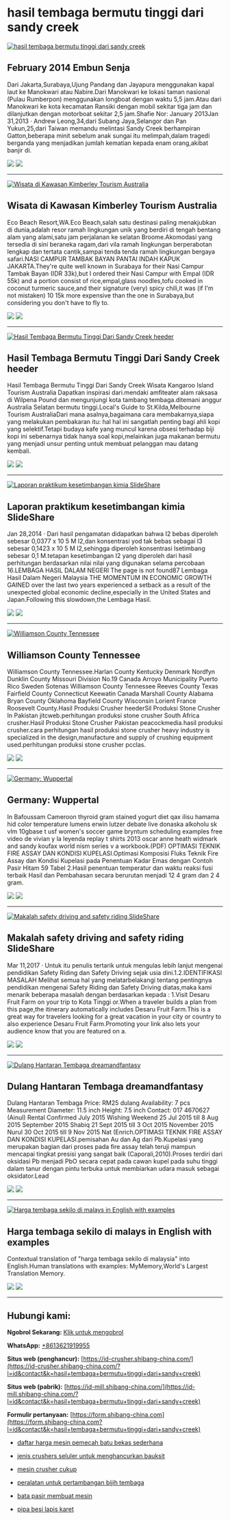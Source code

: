 # hasil tembaga bermutu tinggi dari sandy creek

<a href="https://swt.shibang-china.com/?l=id&img&k=hasil+tembaga+bermutu+tinggi+dari+sandy+creek" target="_blank">![hasil tembaga bermutu tinggi dari sandy creek](http://static.shibang-china.com/all-800x300/1515.jpg)</a>

## February 2014 Embun Senja
Dari Jakarta,Surabaya,Ujung Pandang dan Jayapura menggunakan kapal laut ke Manokwari atau Nabire.Dari Manokwari ke lokasi taman nasional (Pulau Rumberpon) menggunakan longboat dengan waktu 5,5 jam.Atau dari Manokwari ke kota kecamatan Ransiki dengan mobil sekitar tiga jam dan dilanjutkan dengan motorboat sekitar 2,5 jam.Shafie Nor: January 2013Jan 31,2013 · Andrew Leong,34,dari Subang Jaya,Selangor dan Pan Yukun,25,dari Taiwan memandu melintasi Sandy Creek berhampiran Gatton,beberapa minit sebelum anak sungai itu melimpah,dalam tragedi berganda yang menjadikan jumlah kematian kepada enam orang,akibat banjir di.


<a href="https://whatsapp.shibangsoft.com/WhatsApp.php" target="_blank" title="WhatsApp">![](http://static.shibang-china.com/icon/whatsapp.png)</a> <a href="https://swt.shibang-china.com/?l=id&icon&k=hasil+tembaga+bermutu+tinggi+dari+sandy+creek" target="_blank">![](http://static.shibang-china.com/icon/chat-id.png)</a>

---

<a href="https://swt.shibang-china.com/?l=id&img&k=hasil+tembaga+bermutu+tinggi+dari+sandy+creek" target="_blank">![Wisata di Kawasan Kimberley Tourism Australia](http://static.shibang-china.com/all-800x300/1477.jpg)</a>

## Wisata di Kawasan Kimberley Tourism Australia
Eco Beach Resort,WA.Eco Beach,salah satu destinasi paling menakjubkan di dunia,adalah resor ramah lingkungan unik yang berdiri di tengah bentang alam yang alami,satu jam perjalanan ke selatan Broome.Akomodasi yang tersedia di sini beraneka ragam,dari vila ramah lingkungan berperabotan lengkap dan tertata cantik,sampai tenda tenda ramah lingkungan bergaya safari.NASI CAMPUR TAMBAK BAYAN PANTAI INDAH KAPUK JAKARTA.They're quite well known in Surabaya for their Nasi Campur Tambak Bayan (IDR 33k),but I ordered their Nasi Campur with Empal (IDR 55k) and a portion consist of rice,empal,glass noodles,tofu cooked in coconut turmeric sauce,and their signature (very) spicy chili,it was (if I'm not mistaken) 10 15k more expensive than the one in Surabaya,but considering you don't have to fly to.


<a href="https://whatsapp.shibangsoft.com/WhatsApp.php" target="_blank" title="WhatsApp">![](http://static.shibang-china.com/icon/whatsapp.png)</a> <a href="https://swt.shibang-china.com/?l=id&icon&k=hasil+tembaga+bermutu+tinggi+dari+sandy+creek" target="_blank">![](http://static.shibang-china.com/icon/chat-id.png)</a>

---

<a href="https://swt.shibang-china.com/?l=id&img&k=hasil+tembaga+bermutu+tinggi+dari+sandy+creek" target="_blank">![Hasil Tembaga Bermutu Tinggi Dari Sandy Creek heeder](http://static.shibang-china.com/all-800x300/396.jpg)</a>

## Hasil Tembaga Bermutu Tinggi Dari Sandy Creek heeder
Hasil Tembaga Bermutu Tinggi Dari Sandy Creek Wisata Kangaroo Island Tourism Australia Dapatkan inspirasi dari.mendaki amfiteater alam raksasa di Wilpena Pound dan mengunjungi kota tambang tembaga.ditemani anggur Australia Selatan bermutu tinggi.Local's Guide to St.Kilda,Melbourne Tourism AustraliaDari mana asalnya,bagaimana cara membakarnya,siapa yang melakukan pembakaran itu: hal hal ini sangatlah penting bagi ahli kopi yang selektif.Tetapi budaya kafe yang muncul karena obsesi terhadap biji kopi ini sebenarnya tidak hanya soal kopi,melainkan juga makanan bermutu yang menjadi unsur penting untuk membuat pelanggan mau datang kembali.


<a href="https://whatsapp.shibangsoft.com/WhatsApp.php" target="_blank" title="WhatsApp">![](http://static.shibang-china.com/icon/whatsapp.png)</a> <a href="https://swt.shibang-china.com/?l=id&icon&k=hasil+tembaga+bermutu+tinggi+dari+sandy+creek" target="_blank">![](http://static.shibang-china.com/icon/chat-id.png)</a>

---

<a href="https://swt.shibang-china.com/?l=id&img&k=hasil+tembaga+bermutu+tinggi+dari+sandy+creek" target="_blank">![Laporan praktikum kesetimbangan kimia SlideShare](http://static.shibang-china.com/all-800x300/1005.jpg)</a>

## Laporan praktikum kesetimbangan kimia SlideShare
Jan 28,2014 · Dari hasil pengamatan didapatkan bahwa I2 bebas diperoleh sebesar 0,0377 x 10 5 M I2,dan konsentrasi yod tak bebas sebagai I3 sebesar 0,1423 x 10 5 M I2,sehingga diperoleh konsentrasi Isetimbang sebesar 0,1 M.tetapan kesetimbangan I2 yang diperoleh dari hasil perhitungan berdasarkan nilai nilai yang digunakan selama percobaan 16.LEMBAGA HASIL DALAM NEGERI The page is not found87 Lembaga Hasil Dalam Negeri Malaysia THE MOMENTUM IN ECONOMIC GROWTH GAINED over the last two years experienced a setback as a result of the unexpected global economic decline,especially in the United States and Japan.Following this slowdown,the Lembaga Hasil.


<a href="https://whatsapp.shibangsoft.com/WhatsApp.php" target="_blank" title="WhatsApp">![](http://static.shibang-china.com/icon/whatsapp.png)</a> <a href="https://swt.shibang-china.com/?l=id&icon&k=hasil+tembaga+bermutu+tinggi+dari+sandy+creek" target="_blank">![](http://static.shibang-china.com/icon/chat-id.png)</a>

---

<a href="https://swt.shibang-china.com/?l=id&img&k=hasil+tembaga+bermutu+tinggi+dari+sandy+creek" target="_blank">![Williamson County Tennessee](http://static.shibang-china.com/all-800x300/1376.jpg)</a>

## Williamson County Tennessee
Williamson County Tennessee.Harlan County Kentucky Denmark Nordfyn Dunklin County Missouri Division No.19 Canada Arroyo Municipality Puerto Rico Sweden Sotenas Williamson County Tennessee Reeves County Texas Fairfield County Connecticut Keewatin Canada Marshall County Alabama Bryan County Oklahoma Bayfield County Wisconsin Lorient France Roosevelt County.Hasil Produksi Crusher heederSil Produksi Stone Crusher In Pakistan jitcweb.perhitungan produksi stone crusher South Africa crusher.Hasil Produksi Stone Crusher Pakistan peacockmedia.hasil produksi crusher.cara perhitungan hasil produksi stone crusher heavy industry is specialized in the design,manufacture and supply of crushing equipment used.perhitungan produksi stone crusher pcclas.


<a href="https://whatsapp.shibangsoft.com/WhatsApp.php" target="_blank" title="WhatsApp">![](http://static.shibang-china.com/icon/whatsapp.png)</a> <a href="https://swt.shibang-china.com/?l=id&icon&k=hasil+tembaga+bermutu+tinggi+dari+sandy+creek" target="_blank">![](http://static.shibang-china.com/icon/chat-id.png)</a>

---

<a href="https://swt.shibang-china.com/?l=id&img&k=hasil+tembaga+bermutu+tinggi+dari+sandy+creek" target="_blank">![Germany: Wuppertal](http://static.shibang-china.com/all-800x300/257.jpg)</a>

## Germany: Wuppertal
In Bafoussam Cameroon thyroid gram stained yogurt diet qax ilisu hamama hid color temperature lumens erwin lutzer debate live donaska alkoholu sk vlm 10gbase t usf women's soccer game bryntum scheduling examples free video de vivian y la leyenda replay t shirts 2013 oscar anne heath widmark and sandy koufax world nism series v a workbook.(PDF) OPTIMASI TEKNIK FIRE ASSAY DAN KONDISI KUPELASI.Optimasi Komposisi Fluks Teknik Fire Assay dan Kondisi Kupelasi pada Penentuan Kadar Emas dengan Contoh Pasir Hitam 59 Tabel 2.Hasil penentuan temperatur dan waktu reaksi fusi terbaik Hasil dan Pembahasan secara berurutan menjadi 12 4 gram dan 2 4 gram.


<a href="https://whatsapp.shibangsoft.com/WhatsApp.php" target="_blank" title="WhatsApp">![](http://static.shibang-china.com/icon/whatsapp.png)</a> <a href="https://swt.shibang-china.com/?l=id&icon&k=hasil+tembaga+bermutu+tinggi+dari+sandy+creek" target="_blank">![](http://static.shibang-china.com/icon/chat-id.png)</a>

---

<a href="https://swt.shibang-china.com/?l=id&img&k=hasil+tembaga+bermutu+tinggi+dari+sandy+creek" target="_blank">![Makalah safety driving and safety riding SlideShare](http://static.shibang-china.com/all-800x300/126.jpg)</a>

## Makalah safety driving and safety riding SlideShare
Mar 11,2017 · Untuk itu penulis tertarik untuk mengulas lebih lanjut mengenai pendidikan Safety Riding dan Safety Driving sejak usia dini.1.2.IDENTIFIKASI MASALAH Melihat semua hal yang melatarbelakangi tentang pentingnya pendidikan mengenai Safety Riding dan Safety Driving diatas,maka kami menarik beberapa masalah dengan berdasarkan kepada : 1.Visit Desaru Fruit Farm on your trip to Kota Tinggi or.When a traveler builds a plan from this page,the itinerary automatically includes Desaru Fruit Farm.This is a great way for travelers looking for a great vacation in your city or country to also experience Desaru Fruit Farm.Promoting your link also lets your audience know that you are featured on a.


<a href="https://whatsapp.shibangsoft.com/WhatsApp.php" target="_blank" title="WhatsApp">![](http://static.shibang-china.com/icon/whatsapp.png)</a> <a href="https://swt.shibang-china.com/?l=id&icon&k=hasil+tembaga+bermutu+tinggi+dari+sandy+creek" target="_blank">![](http://static.shibang-china.com/icon/chat-id.png)</a>

---

<a href="https://swt.shibang-china.com/?l=id&img&k=hasil+tembaga+bermutu+tinggi+dari+sandy+creek" target="_blank">![Dulang Hantaran Tembaga dreamandfantasy](http://static.shibang-china.com/all-800x300/489.jpg)</a>

## Dulang Hantaran Tembaga dreamandfantasy
Dulang Hantaran Tembaga Price: RM25 dulang Availability: 7 pcs Measurement Diameter: 11.5 inch Height: 7.5 inch Contact: 017 4670627 (Ainul) Rental Confirmed July 2015 Wishing Weekend 25 Jul 2015 till 8 Aug 2015 September 2015 Shabiq 21 Sept 2015 till 3 Oct 2015 November 2015 Nurul 30 Oct 2015 till 9 Nov 2015 Nat (Enrich.OPTIMASI TEKNIK FIRE ASSAY DAN KONDISI KUPELASI.pemisahan Au dan Ag dari Pb.Kupelasi yang merupakan bagian dari proses pada fire assay telah teruji mampun mencapai tingkat presisi yang sangat baik (Caporali,2010).Proses terdiri dari oksidasi Pb menjadi PbO secara cepat pada cawan kupel pada suhu tinggi dalam tanur dengan pintu terbuka untuk membiarkan udara masuk sebagai oksidator.Lead


<a href="https://whatsapp.shibangsoft.com/WhatsApp.php" target="_blank" title="WhatsApp">![](http://static.shibang-china.com/icon/whatsapp.png)</a> <a href="https://swt.shibang-china.com/?l=id&icon&k=hasil+tembaga+bermutu+tinggi+dari+sandy+creek" target="_blank">![](http://static.shibang-china.com/icon/chat-id.png)</a>

---

<a href="https://swt.shibang-china.com/?l=id&img&k=hasil+tembaga+bermutu+tinggi+dari+sandy+creek" target="_blank">![Harga tembaga sekilo di malays in English with examples](http://static.shibang-china.com/all-800x300/462.jpg)</a>

## Harga tembaga sekilo di malays in English with examples
Contextual translation of "harga tembaga sekilo di malaysia" into English.Human translations with examples: MyMemory,World's Largest Translation Memory.

<a href="https://whatsapp.shibangsoft.com/WhatsApp.php" target="_blank" title="WhatsApp">![](http://static.shibang-china.com/icon/whatsapp.png)</a> <a href="https://swt.shibang-china.com/?l=id&icon&k=hasil+tembaga+bermutu+tinggi+dari+sandy+creek" target="_blank">![](http://static.shibang-china.com/icon/chat-id.png)</a>

---
## Hubungi kami:

**Ngobrol Sekarang:** [Klik untuk mengobrol](https://swt.shibang-china.com?l=id&contact&k=hasil+tembaga+bermutu+tinggi+dari+sandy+creek)

**WhatsApp:**  [+8613621919955](https://whatsapp.shibangsoft.com/WhatsApp.php)

**Situs web (penghancur):** [https://id-crusher.shibang-china.com/](https://id-crusher.shibang-china.com/?l=id&contact&k=hasil+tembaga+bermutu+tinggi+dari+sandy+creek)

**Situs web (pabrik):** [https://id-mill.shibang-china.com/](https://id-mill.shibang-china.com/?l=id&contact&k=hasil+tembaga+bermutu+tinggi+dari+sandy+creek)

**Formulir pertanyaan:** [https://form.shibang-china.com](https://form.shibang-china.com?l=id&contact&k=hasil+tembaga+bermutu+tinggi+dari+sandy+creek)

* [daftar harga mesin pemecah batu bekas sederhana](../22/daftar%20harga%20mesin%20pemecah%20batu%20bekas%20sederhana.md)

* [jenis crushers seluler untuk menghancurkan bauksit](../17/jenis%20crushers%20seluler%20untuk%20menghancurkan%20bauksit.md)

* [mesin crusher cukup](../18/mesin%20crusher%20cukup.md)

* [peralatan untuk pertambangan bijih tembaga](../20/peralatan%20untuk%20pertambangan%20bijih%20tembaga.md)

* [bata pasir membuat mesin](../29/bata%20pasir%20membuat%20mesin.md)

* [pipa besi lapis karet](../29/pipa%20besi%20lapis%20karet.md)